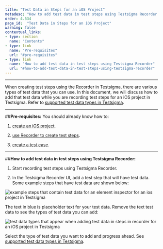 ```yaml
---
title: "Test Data in Steps for an iOS Project"
metadesc: "How to add test data in test steps using Testsigma Recorder for an iOS project"
order: 4.534
page_id:  "Test Data in Steps for an iOS Project"
warning: false
contextual_links:
- type: section
  name: "Contents"
- type: link
  name: "Pre-requisites"
  url: "#pre-requisites"
- type: link
  name: "How to add test data in test steps using Testsigma Recorder"
  url: "#how-to-add-test-data-in-test-steps-using-testsigma-recorder"
---
```


---
When creating test steps using the Recorder in Testsigma, there are various types of test data that you can use. In this document, we will discuss how to add that test data while you are recording test steps for an iOS project in Testsigma. Refer to [supported test data types in Testsigma](https://testsigma.com/docs/test-data/types/overview/).


---
##**Pre-requisites:**
You should already know how to:

1. [create an iOS project](https://testsigma.com/docs/projects/overview/).

2. [use Recorder to create test steps](https://testsigma.com/docs/test-cases/create-steps-recorder/ios-apps/overview/).

3. [create a test case](https://testsigma.com/docs/test-cases/manage/add-edit-delete/).


---
##**How to add test data in test steps using Testsigma Recorder:**
1. Start recording test steps using Testsigma Recorder.
   
2. In the Testsigma Recorder UI, add a test step that will have test data. Some example steps that have test data are shown below:


![example steps that contain test data for an element inspector for an ios project in Testsigma](https://docs.testsigma.com/images/test-data-options/test-data-example-steps-for-element-inspector-testsigma-ios.png)


The text in blue is placeholder text for your test data. Remove the text test data to see the types of test data you can add:

![test data types that appear when adding test data in steps in recorder for an iOS project in Testsigma](https://docs.testsigma.com/images/test-data-options/test-data-types-test-data-in-element-inspector-steps-testsigma-ios.png)


Select the type of test data you want to add and progress ahead. See [supported test data types in Testsigma](https://testsigma.com/docs/test-data/types/overview/).

